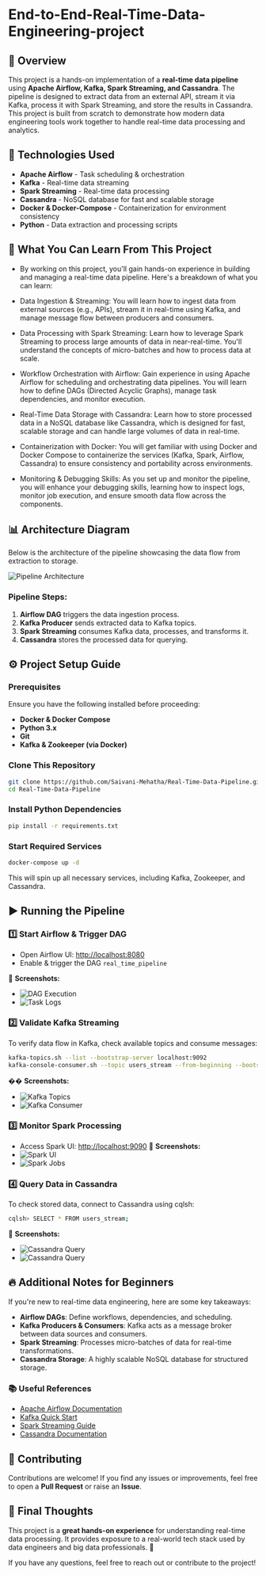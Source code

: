 # End-to-End-Real-Time-Data-Engineering-project

## 📌 Overview
This project is a hands-on implementation of a **real-time data pipeline** using **Apache Airflow, Kafka, Spark Streaming, and Cassandra**. The pipeline is designed to extract data from an external API, stream it via Kafka, process it with Spark Streaming, and store the results in Cassandra. This project is built from scratch to demonstrate how modern data engineering tools work together to handle real-time data processing and analytics.

## 🚀 Technologies Used
- **Apache Airflow** - Task scheduling & orchestration
- **Kafka** - Real-time data streaming
- **Spark Streaming** - Real-time data processing
- **Cassandra** - NoSQL database for fast and scalable storage
- **Docker & Docker-Compose** - Containerization for environment consistency
- **Python** - Data extraction and processing scripts

## 🧠 What You Can Learn From This Project
- By working on this project, you'll gain hands-on experience in building and managing a real-time data pipeline. Here's a breakdown of what you can learn:

- Data Ingestion & Streaming: You will learn how to ingest data from external sources (e.g., APIs), stream it in real-time using Kafka, and manage message flow between producers and consumers.

- Data Processing with Spark Streaming: Learn how to leverage Spark Streaming to process large amounts of data in near-real-time. You'll understand the concepts of micro-batches and how to process data at scale.

- Workflow Orchestration with Airflow: Gain experience in using Apache Airflow for scheduling and orchestrating data pipelines. You will learn how to define DAGs (Directed Acyclic Graphs), manage task dependencies, and monitor execution.

- Real-Time Data Storage with Cassandra: Learn how to store processed data in a NoSQL database like Cassandra, which is designed for fast, scalable storage and can handle large volumes of data in real-time.

- Containerization with Docker: You will get familiar with using Docker and Docker Compose to containerize the services (Kafka, Spark, Airflow, Cassandra) to ensure consistency and portability across environments.

- Monitoring & Debugging Skills: As you set up and monitor the pipeline, you will enhance your debugging skills, learning how to inspect logs, monitor job execution, and ensure smooth data flow across the components.

## 📊 Architecture Diagram
Below is the architecture of the pipeline showcasing the data flow from extraction to storage.

![Pipeline Architecture](screenshots/architecture.png)

### **Pipeline Steps:**
1. **Airflow DAG** triggers the data ingestion process.
2. **Kafka Producer** sends extracted data to Kafka topics.
3. **Spark Streaming** consumes Kafka data, processes, and transforms it.
4. **Cassandra** stores the processed data for querying.

## ⚙️ Project Setup Guide
### Prerequisites
Ensure you have the following installed before proceeding:
- **Docker & Docker Compose**
- **Python 3.x**
- **Git**
- **Kafka & Zookeeper (via Docker)**

### Clone This Repository
```bash
git clone https://github.com/Saivani-Mehatha/Real-Time-Data-Pipeline.git
cd Real-Time-Data-Pipeline
```

### Install Python Dependencies
```bash
pip install -r requirements.txt
```

### Start Required Services
```bash
docker-compose up -d
```

This will spin up all necessary services, including Kafka, Zookeeper, and Cassandra.

## ▶️ Running the Pipeline
### 1️⃣ Start Airflow & Trigger DAG
- Open Airflow UI: [http://localhost:8080](http://localhost:8080)
- Enable & trigger the DAG `real_time_pipeline`

📸 **Screenshots:**
- ![DAG Execution](screenshots/airflow-dag.png)
- ![Task Logs](screenshots/airflow-task-logs.png)

### 2️⃣ Validate Kafka Streaming
To verify data flow in Kafka, check available topics and consume messages:
```bash
kafka-topics.sh --list --bootstrap-server localhost:9092
kafka-console-consumer.sh --topic users_stream --from-beginning --bootstrap-server localhost:9092
```
�� **Screenshots:**
- ![Kafka Topics](screenshots/kafka-topics.png)
- ![Kafka Consumer](screenshots/kafka-console-consumer.png)

### 3️⃣ Monitor Spark Processing
- Access Spark UI: [http://localhost:9090](http://localhost:9090)
📸 **Screenshots:**
- ![Spark UI](screenshots/spark-ui.png)
- ![Spark Jobs](screenshots/spark-job-details.png)

### 4️⃣ Query Data in Cassandra
To check stored data, connect to Cassandra using cqlsh:
```bash
cqlsh> SELECT * FROM users_stream;
```
📸 **Screenshots:**
- ![Cassandra Query](screenshots/cassandra-query.png)
- ![Cassandra Query](screenshots/cassandra-query2.png)

## 🔥 Additional Notes for Beginners
If you're new to real-time data engineering, here are some key takeaways:
- **Airflow DAGs**: Define workflows, dependencies, and scheduling.
- **Kafka Producers & Consumers**: Kafka acts as a message broker between data sources and consumers.
- **Spark Streaming**: Processes micro-batches of data for real-time transformations.
- **Cassandra Storage**: A highly scalable NoSQL database for structured storage.

### 📚 Useful References
- [Apache Airflow Documentation](https://airflow.apache.org/docs/)
- [Kafka Quick Start](https://kafka.apache.org/quickstart)
- [Spark Streaming Guide](https://spark.apache.org/docs/latest/structured-streaming-programming-guide.html)
- [Cassandra Documentation](https://cassandra.apache.org/doc/latest/)

## 🤝 Contributing
Contributions are welcome! If you find any issues or improvements, feel free to open a **Pull Request** or raise an **Issue**.

## 📌 Final Thoughts
This project is a **great hands-on experience** for understanding real-time data processing. It provides exposure to a real-world tech stack used by data engineers and big data professionals. 🚀

If you have any questions, feel free to reach out or contribute to the project!

